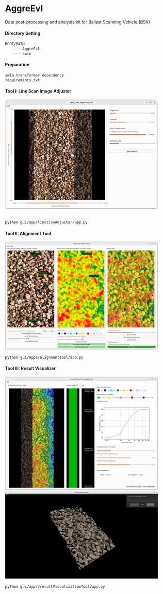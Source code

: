 # AggreEvl
Data post-processing and analysis kit for Ballast Scanning Vehicle (BSV)

#### Directory Setting
```
ROOT/PATH
    --- AggreEvl
    --- swin
```

#### Preparation
```
swin transformer dependency
requirements.txt
```

#### Tool I: Line Scan Image Adjustor
![Line Scan Adjustor](assets/linescanAdjustor.png)

```sh

python gui/app/linescanAdjustor/app.py 
```

#### Tool II: Alignment Tool
![Alignment Tool](assets/alignment-2.png)

```sh
python gui/apps/alignmentTool/app.py
```

#### Tool III: Result Visualizer
![Result Visualizer](assets/resultVisualization.png)
![Result Visualizer PointCloud](assets/point-cloud-split-2.png)

```sh
python gui/apps/resultVisualizationTool/app.py 
```
